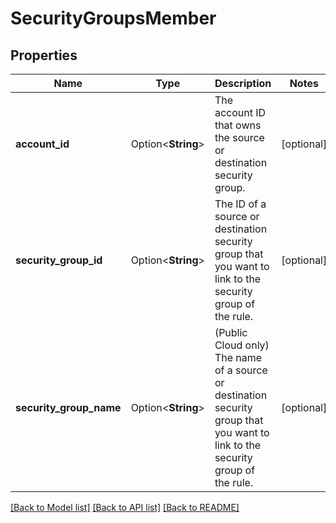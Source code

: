 # SecurityGroupsMember

## Properties

Name | Type | Description | Notes
------------ | ------------- | ------------- | -------------
**account_id** | Option<**String**> | The account ID that owns the source or destination security group. | [optional]
**security_group_id** | Option<**String**> | The ID of a source or destination security group that you want to link to the security group of the rule. | [optional]
**security_group_name** | Option<**String**> | (Public Cloud only) The name of a source or destination security group that you want to link to the security group of the rule. | [optional]

[[Back to Model list]](../README.md#documentation-for-models) [[Back to API list]](../README.md#documentation-for-api-endpoints) [[Back to README]](../README.md)


